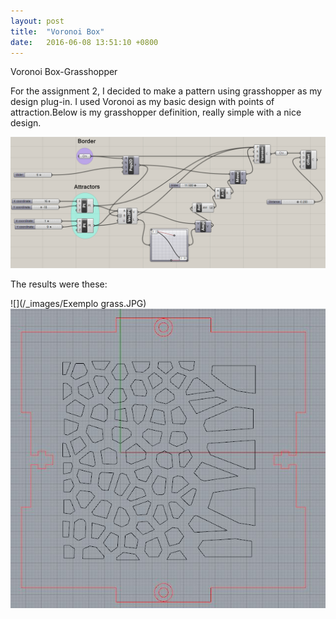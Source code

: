 ```yaml
---
layout: post
title:  "Voronoi Box"
date:   2016-06-08 13:51:10 +0800
---
```

Voronoi Box-Grasshopper

For the assignment 2, I decided to make a pattern using grasshopper as my design plug-in.
I used Voronoi as my basic design with points of attraction.Below is my grasshopper definition, really simple with a nice design.

![](/_images/Grasshopper_definition.png)

The results were these:

![](/_images/Exemplo grass.JPG)
![](/_images/Exemplograss_2.JPG)
